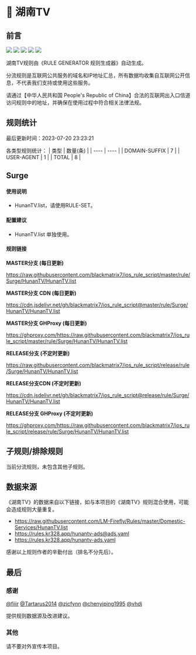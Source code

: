 # 🧸 湖南TV

## 前言

![](https://shields.io/badge/-移除重复规则-ff69b4) ![](https://shields.io/badge/-DOMAIN与DOMAIN--SUFFIX合并-green) ![](https://shields.io/badge/-DOMAIN--SUFFIX间合并-critical) ![](https://shields.io/badge/-DOMAIN--SUFFIX与DOMAIN--KEYWORD合并-blue) ![](https://shields.io/badge/-IP--CIDR(6)合并-blueviolet) 

湖南TV规则由《RULE GENERATOR 规则生成器》自动生成。

分流规则是互联网公共服务的域名和IP地址汇总，所有数据均收集自互联网公开信息，不代表我们支持或使用这些服务。

请通过【中华人民共和国 People's Republic of China】合法的互联网出入口信道访问规则中的地址，并确保在使用过程中符合相关法律法规。

## 规则统计

最后更新时间：2023-07-20 23:23:21

各类型规则统计：
| 类型 | 数量(条)  | 
| ---- | ----  |
| DOMAIN-SUFFIX | 7  | 
| USER-AGENT | 1  | 
| TOTAL | 8  | 


## Surge 

#### 使用说明
- HunanTV.list，请使用RULE-SET。

#### 配置建议
- HunanTV.list 单独使用。

#### 规则链接
**MASTER分支 (每日更新)**

https://raw.githubusercontent.com/blackmatrix7/ios_rule_script/master/rule/Surge/HunanTV/HunanTV.list

**MASTER分支 CDN (每日更新)**

https://cdn.jsdelivr.net/gh/blackmatrix7/ios_rule_script@master/rule/Surge/HunanTV/HunanTV.list

**MASTER分支 GHProxy (每日更新)**

https://ghproxy.com/https://raw.githubusercontent.com/blackmatrix7/ios_rule_script/master/rule/Surge/HunanTV/HunanTV.list

**RELEASE分支 (不定时更新)**

https://raw.githubusercontent.com/blackmatrix7/ios_rule_script/release/rule/Surge/HunanTV/HunanTV.list

**RELEASE分支CDN (不定时更新)**

https://cdn.jsdelivr.net/gh/blackmatrix7/ios_rule_script@release/rule/Surge/HunanTV/HunanTV.list

**RELEASE分支 GHProxy (不定时更新)**

https://ghproxy.com/https://raw.githubusercontent.com/blackmatrix7/ios_rule_script/release/rule/Surge/HunanTV/HunanTV.list

## 子规则/排除规则


当前分流规则，未包含其他子规则。

## 数据来源

《湖南TV》的数据来自以下链接，如与本项目的《湖南TV》规则混合使用，可能会造成规则大量重复。

- https://raw.githubusercontent.com/LM-Firefly/Rules/master/Domestic-Services/HunanTV.list
- https://rules.kr328.app/hunantv-ads@ads.yaml
- https://rules.kr328.app/hunantv-ads.yaml


感谢以上规则作者的辛勤付出（排名不分先后）。

## 最后

### 感谢

[@fiiir](https://github.com/fiiir) [@Tartarus2014](https://github.com/Tartarus2014) [@zjcfynn](https://github.com/zjcfynn) [@chenyiping1995](https://github.com/chenyiping1995) [@vhdj](https://github.com/vhdj)

提供规则数据源及改进建议。

### 其他

请不要对外宣传本项目。